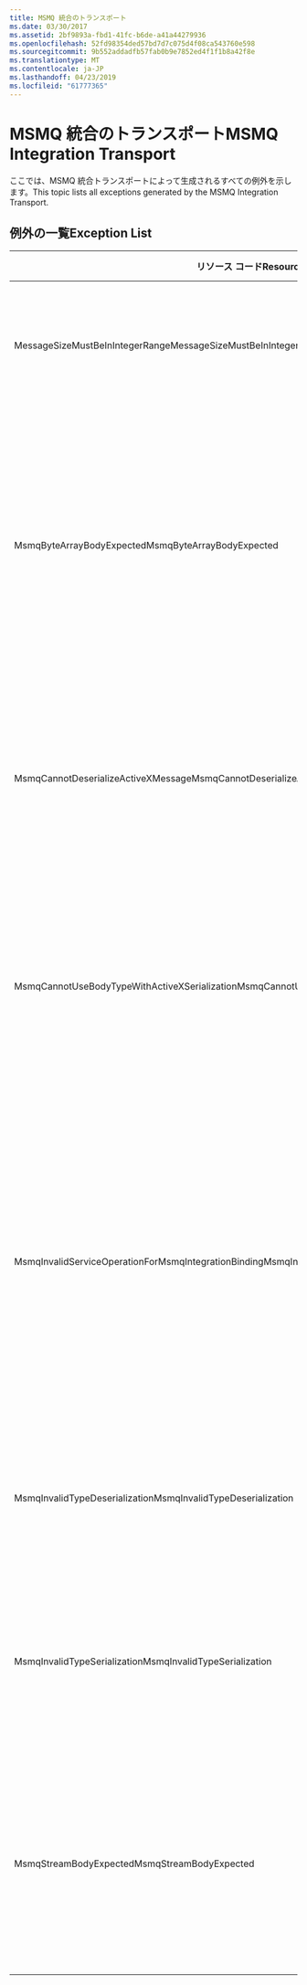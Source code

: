```yaml
---
title: MSMQ 統合のトランスポート
ms.date: 03/30/2017
ms.assetid: 2bf9893a-fbd1-41fc-b6de-a41a44279936
ms.openlocfilehash: 52fd98354ded57bd7d7c075d4f08ca543760e598
ms.sourcegitcommit: 9b552addadfb57fab0b9e7852ed4f1f1b8a42f8e
ms.translationtype: MT
ms.contentlocale: ja-JP
ms.lasthandoff: 04/23/2019
ms.locfileid: "61777365"
---
```

# <a name="msmq-integration-transport"></a><span data-ttu-id="d2040-102">MSMQ 統合のトランスポート</span><span class="sxs-lookup"><span data-stu-id="d2040-102">MSMQ Integration Transport</span></span>
<span data-ttu-id="d2040-103">ここでは、MSMQ 統合トランスポートによって生成されるすべての例外を示します。</span><span class="sxs-lookup"><span data-stu-id="d2040-103">This topic lists all exceptions generated by the MSMQ Integration Transport.</span></span>  
  
## <a name="exception-list"></a><span data-ttu-id="d2040-104">例外の一覧</span><span class="sxs-lookup"><span data-stu-id="d2040-104">Exception List</span></span>  
  
|<span data-ttu-id="d2040-105">リソース コード</span><span class="sxs-lookup"><span data-stu-id="d2040-105">Resource Code</span></span>|<span data-ttu-id="d2040-106">リソースの文字列</span><span class="sxs-lookup"><span data-stu-id="d2040-106">Resource String</span></span>|  
|-------------------|---------------------|  
|<span data-ttu-id="d2040-107">MessageSizeMustBeInIntegerRange</span><span class="sxs-lookup"><span data-stu-id="d2040-107">MessageSizeMustBeInIntegerRange</span></span>|<span data-ttu-id="d2040-108">このファクトリはメッセージをバッファーするため、メッセージ サイズは整数値の範囲内である必要があります。</span><span class="sxs-lookup"><span data-stu-id="d2040-108">This factory buffers messages, so the message sizes must be in the range of an integer value.</span></span>|  
|<span data-ttu-id="d2040-109">MsmqByteArrayBodyExpected</span><span class="sxs-lookup"><span data-stu-id="d2040-109">MsmqByteArrayBodyExpected</span></span>|<span data-ttu-id="d2040-110">指定されたシリアル化形式と MSMQ メッセージの間で不整合が検出されました。</span><span class="sxs-lookup"><span data-stu-id="d2040-110">A mismatch occurred between the specified serialization format and the body of the MSMQ message.</span></span> <span data-ttu-id="d2040-111">メッセージを送受信できません。</span><span class="sxs-lookup"><span data-stu-id="d2040-111">The message cannot be sent or received.</span></span> <span data-ttu-id="d2040-112">シリアル化形式 ByteArray では、MSMQ メッセージの本文が byte[] の種類でなければなりません。</span><span class="sxs-lookup"><span data-stu-id="d2040-112">The serialization format ByteArray requires the body of the MSMQ message to be of type byte[].</span></span>|  
|<span data-ttu-id="d2040-113">MsmqCannotDeserializeActiveXMessage</span><span class="sxs-lookup"><span data-stu-id="d2040-113">MsmqCannotDeserializeActiveXMessage</span></span>|<span data-ttu-id="d2040-114">ActiveX のシリアル化中に、エラーが発生しました。</span><span class="sxs-lookup"><span data-stu-id="d2040-114">An ActiveX serialization error occurred.</span></span> <span data-ttu-id="d2040-115">メッセージを送受信できません。</span><span class="sxs-lookup"><span data-stu-id="d2040-115">The message cannot be sent or received.</span></span> <span data-ttu-id="d2040-116">本文に指定されたバリアント型は、実際の MSMQ メッセージ本文と一致しません。</span><span class="sxs-lookup"><span data-stu-id="d2040-116">The specified variant type for the body does not match the actual MSMQ message body.</span></span>|  
|<span data-ttu-id="d2040-117">MsmqCannotUseBodyTypeWithActiveXSerialization</span><span class="sxs-lookup"><span data-stu-id="d2040-117">MsmqCannotUseBodyTypeWithActiveXSerialization</span></span>|<span data-ttu-id="d2040-118">メッセージのプロパティが整合していません。</span><span class="sxs-lookup"><span data-stu-id="d2040-118">The properties of the message are mismatched.</span></span> <span data-ttu-id="d2040-119">メッセージを送受信できません。</span><span class="sxs-lookup"><span data-stu-id="d2040-119">The message cannot be sent or received.</span></span> <span data-ttu-id="d2040-120">シリアル化の形式として ActiveX が使用されている場合は、BodyType メッセージ プロパティを指定できません。</span><span class="sxs-lookup"><span data-stu-id="d2040-120">The BodyType message property cannot be specified if the ActiveX serialization format is used.</span></span>|  
|<span data-ttu-id="d2040-121">MsmqInvalidServiceOperationForMsmqIntegrationBinding</span><span class="sxs-lookup"><span data-stu-id="d2040-121">MsmqInvalidServiceOperationForMsmqIntegrationBinding</span></span>|<span data-ttu-id="d2040-122">MsmqIntegrationBinding の検証が失敗しました。</span><span class="sxs-lookup"><span data-stu-id="d2040-122">The MsmqIntegrationBinding validation failed.</span></span> <span data-ttu-id="d2040-123">サービス エンドポイントを開始できません。</span><span class="sxs-lookup"><span data-stu-id="d2040-123">The service endpoint cannot be started.</span></span> <span data-ttu-id="d2040-124">指定したバインディングは、指定したコントラクトの指定したサービス操作に対してメソッド署名をサポートしていません。</span><span class="sxs-lookup"><span data-stu-id="d2040-124">The specified binding does not support the method signature for the specified service operation in the specified contract.</span></span> <span data-ttu-id="d2040-125">MsmqIntegrationBinding を使用するよう、サービス操作を修正してください。</span><span class="sxs-lookup"><span data-stu-id="d2040-125">Correct the service operation to use the MsmqIntegrationBinding.</span></span>|  
|<span data-ttu-id="d2040-126">MsmqInvalidTypeDeserialization</span><span class="sxs-lookup"><span data-stu-id="d2040-126">MsmqInvalidTypeDeserialization</span></span>|<span data-ttu-id="d2040-127">シリアル化の形式を認識できないため、ActiveX のシリアル化が失敗しました。</span><span class="sxs-lookup"><span data-stu-id="d2040-127">The ActiveX serialization failed because the serialization format cannot be recognized.</span></span> <span data-ttu-id="d2040-128">メッセージを送受信できません。</span><span class="sxs-lookup"><span data-stu-id="d2040-128">The message cannot be sent or received.</span></span>|  
|<span data-ttu-id="d2040-129">MsmqInvalidTypeSerialization</span><span class="sxs-lookup"><span data-stu-id="d2040-129">MsmqInvalidTypeSerialization</span></span>|<span data-ttu-id="d2040-130">バリアント型を認識できません。</span><span class="sxs-lookup"><span data-stu-id="d2040-130">The variant type is not recognized.</span></span> <span data-ttu-id="d2040-131">ActiveX のシリアル化が失敗しました。</span><span class="sxs-lookup"><span data-stu-id="d2040-131">The ActiveX serialization failed.</span></span> <span data-ttu-id="d2040-132">メッセージを送受信できません。</span><span class="sxs-lookup"><span data-stu-id="d2040-132">The message cannot be sent or received.</span></span> <span data-ttu-id="d2040-133">指定されたバリアント型はサポートされていません。</span><span class="sxs-lookup"><span data-stu-id="d2040-133">The specified variant type is not supported.</span></span>|  
|<span data-ttu-id="d2040-134">MsmqStreamBodyExpected</span><span class="sxs-lookup"><span data-stu-id="d2040-134">MsmqStreamBodyExpected</span></span>|<span data-ttu-id="d2040-135">シリアル化形式と本文のコンテンツの間で不整合があります。</span><span class="sxs-lookup"><span data-stu-id="d2040-135">Mismatch between serialization format and body content.</span></span> <span data-ttu-id="d2040-136">メッセージを送受信できません。</span><span class="sxs-lookup"><span data-stu-id="d2040-136">Message cannot be sent or received.</span></span> <span data-ttu-id="d2040-137">ストリーム シリアル化モードを使用して送受信できるのは、ストリーム型の本文に限られます。</span><span class="sxs-lookup"><span data-stu-id="d2040-137">Only a body of type stream can be sent or received using the stream serialization mode.</span></span>|

